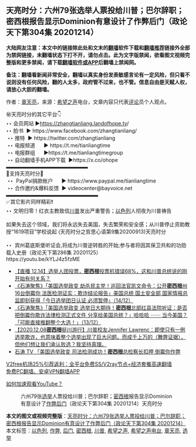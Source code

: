  <h2>天亮时分：六州79张选举人票投给川普；巴尔辞职；密西根报告显示Dominion有意设计了作弊后门（政论天下第304集 20201214）</h2> <p class="notice"><b>大陆网友注意：本文中的链接除此处和文末的<a href="https://github.com/bannedbook/fanqiang" >翻墙</a>软件下载和<a href="https://github.com/killgcd/justmysocks/blob/master/README.md">翻墙推荐</a>链接外全部为禁网链接，未翻墙状态下打不开，请勿点击。此为文字版禁闻，欲看图文视频完整版和更多禁闻，请下载<a href="https://github.com/bannedbook/fanqiang">翻墙软件或APP</a>后翻墙上禁闻网。</p><p>备注：翻墙看新闻非常安全，翻墙以真实身份发表敏感言论有一定风险，但只看不说则没有任何风险，翻的人太多，政府管不过来，也不管。信息自由是天赋人权，请放心大胆的翻墙。</b></p>  <div class="entry"> <p>作者：<a href="https://www.bannedbook.org/bnews/tag/%e7%ab%a0%e5%a4%a9%e4%ba%ae/" class="st_tag internal_tag" rel="tag" title="标签 章天亮 下的日志">章天亮</a>，来源：<span class='wp_keywordlink_affiliate'><a href="https://www.soundofhope.org" title="希望之声" target="_blank">希望之声</a></span>电台，文章内容只代表<span class='wp_keywordlink_affiliate'><a href="https://www.bannedbook.org/bnews/comments/" title="新闻评论" target="_blank">评论</a></span>员个人观点。</p> <figure></figure> <p>㊙️天亮时分的其它平台👇<br />  ‣‣ 会员网站 ►<span class='wp_keywordlink'><a href="https://zhangtianliang.landofhope.tv" title="章天亮开通自己的会员网站了" rel="nofollow" target="_blank">https://zhangtianliang.landofhope.tv</a></span>/<br />  ‣‣ 脸书  ► https://www.facebook.com/zhangtianliang/<br />  ‣‣ 推特  ► https://twitter.com/zhangtianliang<br />  ‣‣ 电报频道      ► https://t.me/tianliangtime<br />  ‣‣ 电报群组      ►https://t.me/tianliangtimegroup<br />  ‣‣ 自动翻墙手机APP下载  ►https://x.co/ohope<br /> ▬▬▬▬▬▬▬▬▬▬▬▬▬▬▬▬<br /> 👼支持天亮时分🙏<br />  ‣‣  PayPal捐款帐户      ► https://www.paypal.me/tianliangtime<br />  ‣‣ 合作邀约&amp;爆料反馈  ► videocenter@bayvoice.net<br /> ▬▬▬▬▬▬▬▬▬▬▬▬▬▬▬▬▬▬<br /> ✅其它影片同样精彩❗️<br /> ‣‣  文明归零！红衣主教致信<a href="https://www.bannedbook.org/bnews/tag/%e5%b7%9d%e6%99%ae/" class="st_tag internal_tag" rel="tag" title="标签 川普 下的日志">川普</a>发出严重警告；<a href="https://www.bannedbook.org/bnews/tag/%e4%bb%a5%e8%89%b2%e5%88%97/" class="st_tag internal_tag" rel="tag" title="标签 以色列 下的日志">以色列</a>人彻夜为川普祷告<br />       <br /> 如果失去这个领域，我们将永远失去美国，失去繁荣和安全感；从川普停止资助教授“1619项目”学校说起 (天亮时分之哲思心语第9集20200913)天亮时分<br />      <br /> ‣‣  宾州葛底斯堡听证会,将成为川普逆转胜的开始;参与者将因其保卫共和的功勋载入史册（政论天下第286集 20201125）<br />       https://youtu.be/kYLJ4z5fzME</p>  <ul class='op-related-articles' title='相关阅读'> <li><a href='https://www.bannedbook.org/bnews/bannedvideo/20201215/1447934.html' target='_blank'>【直播 12.14】选举人团投票，<b>密西根</b>投票机错误68%，这和川普总统说的刚开始有何关系？</a></li> <li><a href='https://www.bannedbook.org/bnews/bannedvideo/20201215/1447770.html' target='_blank'>《石涛聚焦》「美国选举政变 劫杀民主党！巡回法官凯文命令：公开<b>密西根</b>州16台倒霉你 法医检测证实：欺诈结论报告」美国总统 国土安全部 国家情报总监即刻获得「今日选举团日认证 必须暂停」（14/12）</a></li> <li><a href='https://www.bannedbook.org/bnews/bannedvideo/20201214/1447247.html' target='_blank'>《石涛聚焦》「美国选举政变 选举日大期待！<b>密西根</b>北部红县法院听证：是否把倒霉你欺诈法律检测正式文件 分享给美国总统？」哈哈哈 ⋯⋯ 当今美国？「可能直接推翻整个大选！」（13/12）</a></li> <li><a href='https://www.bannedbook.org/bnews/bannedvideo/20201214/1447226.html' target='_blank'>【2020.12.08<b>密西根</b>挺川游行】川普校友Jennifer Lawrenc：即使只有一例选举欺诈，也意味着整个选举出现了巨大问题。而成千上万的（舞弊证据），但他们想让我们承认败选？我坚持真理。</a></li> <li><a href='https://www.bannedbook.org/bnews/taiwannews/20201213/1447063.html' target='_blank'>石涛 TV 「美国选举政变 司法检测成功！<b>密西根</b>总检察长扣押 倒霉你作弊</a></li> </ul> <p class="texttj"> <a href="https://www.bannedbook.org/forum23/topic22702.html" target="_blank">V2free机场25%引荐返利：全平台免费SS/V2ray节点+经济套餐高速翻墙</a><br/> <a href="https://github.com/bannedbook/fanqiang/wiki/%E7%A6%81%E9%97%BB%E7%BD%91%E5%AE%89%E5%8D%93%E7%BF%BB%E5%A2%99%E6%96%B0%E9%97%BBAPP" target="_blank">免费PC翻墙、安卓VPN翻墙APP</a></p><p><a href="https://www.bannedbook.org/bnews/topimagenews/20180409/925596.html" target="_blank">如何加速观看YouTube？ </a></p> <figure class="op-interactive"><figcaption>六州79张<a href="https://www.bannedbook.org/bnews/tag/%e9%80%89%e4%b8%be/" class="st_tag internal_tag" rel="tag" title="标签 选举 下的日志">选举</a>人票投给川普；巴尔辞职；<a href="https://www.bannedbook.org/bnews/tag/%E5%AF%86%E8%A5%BF%E6%A0%B9/" class="st_tag internal_tag" rel="tag" title="标签 密西根 下的日志">密西根</a>报告显示Dominion有意设计了<a href="https://www.bannedbook.org/bnews/tag/%e4%bd%9c%e5%bc%8a/" class="st_tag internal_tag" rel="tag" title="标签 作弊 下的日志">作弊</a><a href="https://www.bannedbook.org/bnews/tag/%E5%90%8E%E9%97%A8/" class="st_tag internal_tag" rel="tag" title="标签 后门 下的日志">后门</a>（政论天下第304集 20201214）天亮时分</figcaption></figure> </p> <a name='sharetosocial'></a>       <div><b>本文的图文或视频完整版</b>：<a href='https://www.bannedbook.org/bnews/cbnews/20201215/1447963.html'>天亮时分：六州79张选举人票投给川普；巴尔辞职；密西根报告显示Dominion有意设计了作弊后门（政论天下第304集 20201214）</a></div>  </div><!--END ENTRY--> <div class="postfooter"> <div>本文标签：<a href="https://www.bannedbook.org/bnews/tag/%e4%bb%a5%e8%89%b2%e5%88%97/" rel="tag">以色列</a>, <a href="https://www.bannedbook.org/bnews/tag/%e4%bd%9c%e5%bc%8a/" rel="tag">作弊</a>, <a href="https://www.bannedbook.org/bnews/tag/%E5%90%8E%E9%97%A8/" rel="tag">后门</a>, <a href="https://www.bannedbook.org/bnews/tag/%E5%AF%86%E8%A5%BF%E6%A0%B9/" rel="tag">密西根</a>, <a href="https://www.bannedbook.org/bnews/tag/%e5%b7%9d%e6%99%ae/" rel="tag">川普</a>, <a href="https://www.bannedbook.org/bnews/tag/%e5%b8%8c%e6%9c%9b%e4%b9%8b%e5%a3%b0/" rel="tag">希望之声</a>, <a href="https://www.bannedbook.org/bnews/tag/%e5%b8%8c%e6%9c%9b%e4%b9%8b%e5%a3%b0%e7%94%b5%e5%8f%b0/" rel="tag">希望之声电台</a>, <a href="https://www.bannedbook.org/bnews/tag/%e7%ab%a0%e5%a4%a9%e4%ba%ae/" rel="tag">章天亮</a>, <a href="https://www.bannedbook.org/bnews/tag/%e9%80%89%e4%b8%be/" rel="tag">选举</a></div>  </div><!--END POSTFOOTER--> 